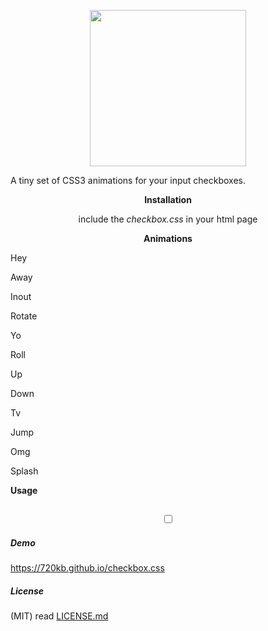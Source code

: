 <p align="center">
<img src="https://raw.githubusercontent.com/720kb/checkbox.css/gh-pages/logo.png" width="250"/>
</p>
<p align="center" style="text-align:center">

A tiny set of CSS3 animations for your input checkboxes.

</p>

<p align="center" style="text-align:center">
<b>Installation</b>
</p>
<p align="center" style="text-align:center">
include the <i>checkbox.css</i> in your html page
</p>

<p align="center" style="text-align:center">
<b>Animations</b>
</p>

Hey

Away

Inout

Rotate

Yo

Roll

Up

Down

Tv

Jump

Omg

Splash



<p align="center" style="text-align:center">

<b>Usage</b>

</p>

<p align="center" style="text-align:center">

<code>
<input type="checkbox" class="checkbox-splash"/>
</code>

</p>


##### Demo

https://720kb.github.io/checkbox.css

##### License

(MIT) read [LICENSE.md](https://github.com/720kb/checkbox.css/blob/gh-pages/LICENSE.md "license")

